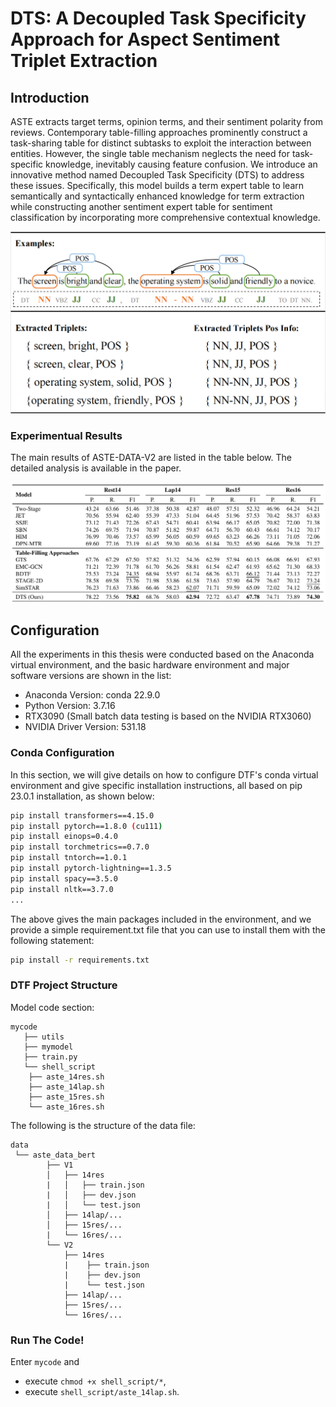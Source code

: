 # DTS: A Decoupled Task Specificity Approach for Aspect Sentiment Triplet Extraction

## Introduction
ASTE extracts target terms, opinion terms, and their sentiment polarity from reviews. Contemporary table-filling approaches prominently construct a task-sharing table for distinct subtasks to exploit the interaction between entities. However, the single table mechanism neglects the need for task-specific knowledge, inevitably causing feature 
confusion. We introduce an innovative method named Decoupled Task Specificity (DTS) to address these issues. Specifically, this model builds a term expert table to learn semantically and syntactically enhanced knowledge for term extraction while constructing another sentiment expert table for sentiment classification by incorporating more 
comprehensive contextual knowledge. 

![Task Example](src/task.png)


### Experimentual Results

The main results of ASTE-DATA-V2 are listed in the table below. The detailed analysis is available in the paper.

![Main Results](src/aste2.png)

## Configuration
All the experiments in this thesis were conducted based on the Anaconda virtual environment, and the basic hardware environment and major software versions are shown in the list:
- Anaconda Version: conda 22.9.0
- Python Version: 3.7.16
- RTX3090 (Small batch data testing is based on the NVIDIA RTX3060)
- NVIDIA Driver Version: 531.18

### Conda Configuration
In this section, we will give details on how to configure DTF's conda virtual environment and give specific installation instructions, all based on pip 23.0.1 installation, as shown below:


```sh
pip install transformers==4.15.0
pip install pytorch==1.8.0 (cu111)
pip install einops=0.4.0
pip install torchmetrics==0.7.0
pip install tntorch==1.0.1
pip install pytorch-lightning==1.3.5
pip install spacy==3.5.0
pip install nltk==3.7.0
...
```
The above gives the main packages included in the environment, and we provide a simple requirement.txt file that you can use to install them with the following statement:
```sh
pip install -r requirements.txt
```

### DTF Project Structure
Model code section:
```
mycode
   ├── utils
   ├── mymodel
   ├── train.py
   └── shell_script
    ├── aste_14res.sh
    ├── aste_14lap.sh
    ├── aste_15res.sh
    └── aste_16res.sh
```
The following is the structure of the data file:
```
data
 └── aste_data_bert
        ├── V1
        │   ├── 14res
        |   │   ├── train.json
        |   │   ├── dev.json
        |   │   └── test.json
        │   ├── 14lap/...
        │   ├── 15res/...
        |   └── 16res/...
        └── V2
            ├── 14res
            |    ├── train.json
            |    ├── dev.json
            |    └── test.json
            ├── 14lap/...
            ├── 15res/...
            └── 16res/...
```

### Run The Code!

Enter `mycode` and
- execute `chmod +x shell_script/*`,
- execute `shell_script/aste_14lap.sh`.
